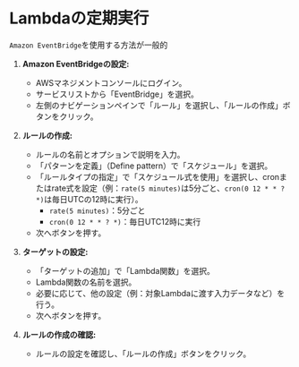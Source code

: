 # Lambdaの定期実行

`Amazon EventBridge`を使用する方法が一般的

1. **Amazon EventBridgeの設定:**
   - AWSマネジメントコンソールにログイン。
   - サービスリストから「EventBridge」を選択。
   - 左側のナビゲーションペインで「ルール」を選択し、「ルールの作成」ボタンをクリック。

2. **ルールの作成:**
   - ルールの名前とオプションで説明を入力。
   - 「パターンを定義」（Define pattern）で「スケジュール」を選択。
   - 「ルールタイプの指定」で「スケジュール式を使用」を選択し、cronまたはrate式を設定（例：`rate(5 minutes)`は5分ごと、`cron(0 12 * * ? *)`は毎日UTCの12時に実行）。
     - `rate(5 minutes)`：5分ごと
     - `cron(0 12 * * ? *)`：毎日UTC12時に実行
   - 次へボタンを押す。

3. **ターゲットの設定:**
   - 「ターゲットの追加」で「Lambda関数」を選択。
   - Lambda関数の名前を選択。
   - 必要に応じて、他の設定（例：対象Lambdaに渡す入力データなど）を行う。
   - 次へボタンを押す。

4. **ルールの作成の確認:**
   - ルールの設定を確認し、「ルールの作成」ボタンをクリック。
